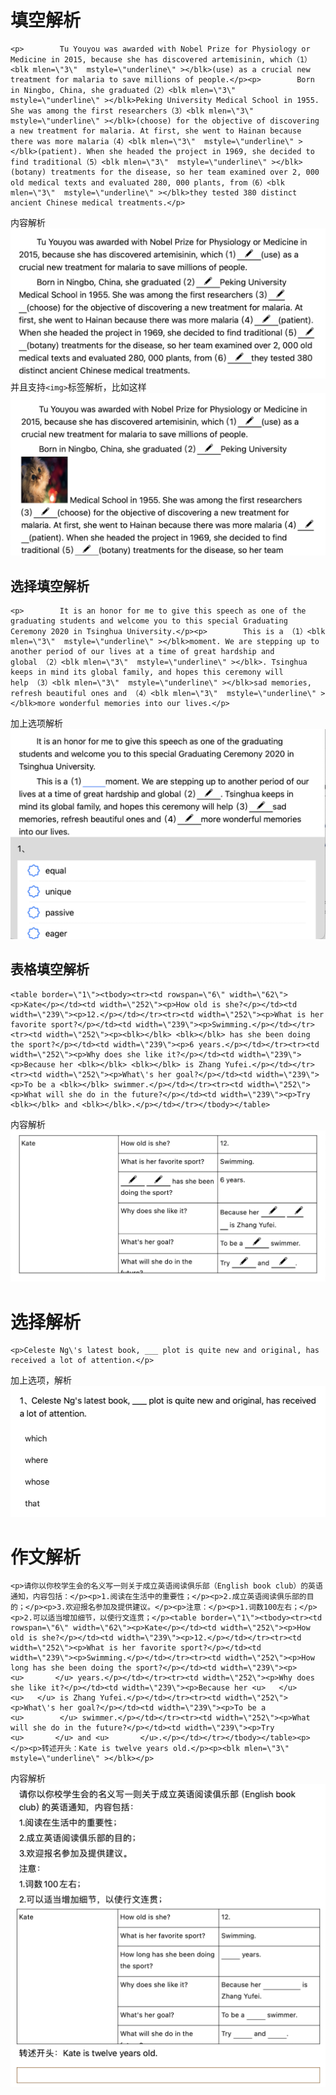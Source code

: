 # 填空解析
```
<p>        Tu Youyou was awarded with Nobel Prize for Physiology or Medicine in 2015, because she has discovered artemisinin, which（1）<blk mlen=\"3\"  mstyle=\"underline\" ></blk>(use) as a crucial new treatment for malaria to save millions of people.</p><p>        Born in Ningbo, China, she graduated（2）<blk mlen=\"3\"  mstyle=\"underline\" ></blk>Peking University Medical School in 1955. She was among the first researchers（3）<blk mlen=\"3\"  mstyle=\"underline\" ></blk>(choose) for the objective of discovering a new treatment for malaria. At first, she went to Hainan because there was more malaria（4）<blk mlen=\"3\"  mstyle=\"underline\" ></blk>(patient). When she headed the project in 1969, she decided to find traditional（5）<blk mlen=\"3\"  mstyle=\"underline\" ></blk>(botany) treatments for the disease, so her team examined over 2, 000 old medical texts and evaluated 280, 000 plants, from（6）<blk mlen=\"3\"  mstyle=\"underline\" ></blk>they tested 380 distinct ancient Chinese medical treatments.</p>
```
内容解析
![填空素材1](https://github.com/Howard-SSS/ExamQuestionType/blob/master/%E5%A1%AB%E7%A9%BA%E7%B4%A0%E6%9D%901.png?raw=true)
并且支持`<img>`标签解析，比如这样
![填空素材2](https://github.com/Howard-SSS/ExamQuestionType/blob/master/%E5%A1%AB%E7%A9%BA%E7%B4%A0%E6%9D%902.png?raw=true)

## 选择填空解析
```
<p>        It is an honor for me to give this speech as one of the graduating students and welcome you to this special Graduating Ceremony 2020 in Tsinghua University.</p><p>        This is a （1）<blk mlen=\"3\"  mstyle=\"underline\" ></blk>moment. We are stepping up to another period of our lives at a time of great hardship and global （2）<blk mlen=\"3\"  mstyle=\"underline\" ></blk>. Tsinghua keeps in mind its global family, and hopes this ceremony will help （3）<blk mlen=\"3\"  mstyle=\"underline\" ></blk>sad memories, refresh beautiful ones and （4）<blk mlen=\"3\"  mstyle=\"underline\" ></blk>more wonderful memories into our lives.</p>
```
加上选项解析
![选择填空素材1](https://github.com/Howard-SSS/ExamQuestionType/blob/master/%E9%80%89%E6%8B%A9%E5%A1%AB%E7%A9%BA%E7%B4%A0%E6%9D%901.png?raw=true)

## 表格填空解析
```
<table border=\"1\"><tbody><tr><td rowspan=\"6\" width=\"62\"><p>Kate</p></td><td width=\"252\"><p>How old is she?</p></td><td width=\"239\"><p>12.</p></td></tr><tr><td width=\"252\"><p>What is her favorite sport?</p></td><td width=\"239\"><p>Swimming.</p></td></tr><tr><td width=\"252\"><p><blk></blk> <blk></blk> has she been doing the sport?</p></td><td width=\"239\"><p>6 years.</p></td></tr><tr><td width=\"252\"><p>Why does she like it?</p></td><td width=\"239\"><p>Because her <blk></blk> <blk></blk> is Zhang Yufei.</p></td></tr><tr><td width=\"252\"><p>What\'s her goal?</p></td><td width=\"239\"><p>To be a <blk></blk> swimmer.</p></td></tr><tr><td width=\"252\"><p>What will she do in the future?</p></td><td width=\"239\"><p>Try <blk></blk> and <blk></blk>.</p></td></tr></tbody></table>
```
内容解析
![表格填空素材1](https://github.com/Howard-SSS/ExamQuestionType/blob/master/%E8%A1%A8%E6%A0%BC%E5%A1%AB%E7%A9%BA%E7%B4%A0%E6%9D%902.png?raw=true)

# 选择解析
```
<p>Celeste Ng\'s latest book, ___ plot is quite new and original, has received a lot of attention.</p>
```
加上选项，解析
![选择素材1](https://github.com/Howard-SSS/ExamQuestionType/blob/master/%E9%80%89%E6%8B%A9%E7%B4%A0%E6%9D%901.png?raw=true)

# 作文解析
```
<p>请你以你校学生会的名义写一则关于成立英语阅读俱乐部（English book club）的英语通知，内容包括：</p><p>1.阅读在生活中的重要性；</p><p>2.成立英语阅读俱乐部的目的；</p><p>3.欢迎报名参加及提供建议。</p><p>注意：</p><p>1.词数100左右；</p><p>2.可以适当增加细节，以使行文连贯；</p><table border=\"1\"><tbody><tr><td rowspan=\"6\" width=\"62\"><p>Kate</p></td><td width=\"252\"><p>How old is she?</p></td><td width=\"239\"><p>12.</p></td></tr><tr><td width=\"252\"><p>What is her favorite sport?</p></td><td width=\"239\"><p>Swimming.</p></td></tr><tr><td width=\"252\"><p>How long has she been doing the sport?</p></td><td width=\"239\"><p><u>       </u> years.</p></td></tr><tr><td width=\"252\"><p>Why does she like it?</p></td><td width=\"239\"><p>Because her <u>   </u><u>   </u> is Zhang Yufei.</p></td></tr><tr><td width=\"252\"><p>What\'s her goal?</p></td><td width=\"239\"><p>To be a <u>        </u> swimmer.</p></td></tr><tr><td width=\"252\"><p>What will she do in the future?</p></td><td width=\"239\"><p>Try <u>       </u> and <u>       </u>.</p></td></tr></tbody></table><p></p><p>转述开头：Kate is twelve years old.</p><p><blk mlen=\"3\"  mstyle=\"underline\" ></blk></p>
```
内容解析
![作文素材1](https://github.com/Howard-SSS/ExamQuestionType/blob/master/%E4%BD%9C%E6%96%87%E8%A7%A3%E6%9E%901.png?raw=true)
